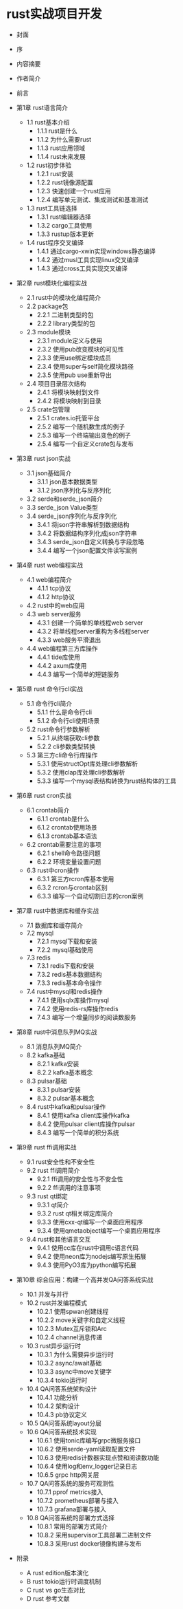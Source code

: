 # rust实战项目开发
- 封面
- 序
- 内容摘要
- 作者简介
- 前言
- 第1章 rust语言简介
    - 1.1 rust基本介绍
        - 1.1.1 rust是什么
        - 1.1.2 为什么需要rust
        - 1.1.3 rust应用领域
        - 1.1.4 rust未来发展
    - 1.2 rust初步体验
        - 1.2.1 rust安装
        - 1.2.2 rust镜像源配置
        - 1.2.3 快速创建一个rust应用
        - 1.2.4 编写单元测试、集成测试和基准测试
    - 1.3 rust工具链选择
        - 1.3.1 rust编辑器选择
        - 1.3.2 cargo工具使用
        - 1.3.3 rustup版本更新
    - 1.4 rust程序交叉编译
        - 1.4.1 通过cargo-xwin实现windows静态编译
        - 1.4.2 通过musl工具实现linux交叉编译
        - 1.4.3 通过cross工具实现交叉编译

- 第2章 rust模块化编程实战
    - 2.1 rust中的模块化编程简介
    - 2.2 package包
        - 2.2.1 二进制类型的包
        - 2.2.2 library类型的包
    - 2.3 module模块
        - 2.3.1 module定义与使用
        - 2.3.2 使用pub改变模块的可见性
        - 2.3.3 使用use绑定模块成员
        - 2.3.4 使用super与self简化模块路径
        - 2.3.5 使用pub use重新导出
    - 2.4 项目目录层次结构
        - 2.4.1 将模块映射到文件
        - 2.4.2 将模块映射到目录
    - 2.5 crate包管理
        - 2.5.1 crates.io托管平台
        - 2.5.2 编写一个随机数生成的例子
        - 2.5.3 编写一个终端输出变色的例子
        - 2.5.4 编写一个自定义crate包与发布

- 第3章 rust json实战
    - 3.1 json基础简介
        - 3.1.1 json基本数据类型
        - 3.1.2 json序列化与反序列化
    - 3.2 serde和serde_json简介
    - 3.3 serde_json Value类型
    - 3.4 serde_json序列化与反序列化
        - 3.4.1 将json字符串解析到数据结构
        - 3.4.2 将数据结构序列化成json字符串
        - 3.4.3 serde_json自定义转换与字段忽略
        - 3.4.4 编写一个json配置文件读写案例

- 第4章 rust web编程实战
    - 4.1 web编程简介
        - 4.1.1 tcp协议
        - 4.1.2 http协议
    - 4.2 rust中的web应用
    - 4.3 web server服务
        - 4.3.1 创建一个简单的单线程web server
        - 4.3.2 将单线程server重构为多线程server
        - 4.3.3 web服务平滑退出
    - 4.4 web编程第三方库操作
        - 4.4.1 tide库使用
        - 4.4.2 axum库使用
        - 4.4.3 编写一个简单的短链服务

- 第5章 rust 命令行cli实战
    - 5.1 命令行cli简介
        - 5.1.1 什么是命令行cli
        - 5.1.2 命令行cli使用场景
    - 5.2 rust命令行参数解析
        - 5.2.1 从终端获取cli参数
        - 5.2.2 cli参数类型转换
    - 5.3 第三方cli命令行库操作
        - 5.3.1 使用structOpt库处理cli参数解析
        - 5.3.2 使用clap库处理cli参数解析
        - 5.3.3 编写一个mysql表结构转换为rust结构体的工具

- 第6章 rust cron实战
    - 6.1 crontab简介
        - 6.1.1 crontab是什么
        - 6.1.2 crontab使用场景
        - 6.1.3 crontab基本语法
    - 6.2 crontab需要注意的事项
        - 6.2.1 shell命令路径问题
        - 6.2.2 环境变量设置问题
    - 6.3 rust中cron操作
        - 6.3.1 第三方rcron库基本使用
        - 6.3.2 rcron与crontab区别
        - 6.3.3 编写一个自动切割日志的cron案例

- 第7章 rust中数据库和缓存实战
    - 7.1 数据库和缓存简介
    - 7.2 mysql
        - 7.2.1 mysql下载和安装
        - 7.2.2 mysql基础使用
    - 7.3 redis
        - 7.3.1 redis下载和安装
        - 7.3.2 redis基本数据结构
        - 7.3.3 redis基本命令操作
    - 7.4 rust中mysql和redis操作
        - 7.4.1 使用sqlx库操作mysql
        - 7.4.2 使用redis-rs库操作redis
        - 7.4.3 编写一个增量同步的阅读数服务

- 第8章 rust中消息队列MQ实战
    - 8.1 消息队列MQ简介
    - 8.2 kafka基础
        - 8.2.1 kafka安装
        - 8.2.2 kafka基本概念
    - 8.3 pulsar基础
        - 8.3.1 pulsar安装
        - 8.3.2 pulsar基本概念
    - 8.4 rust中kafka和pulsar操作
        - 8.4.1 使用kafka client库操作kafka
        - 8.4.2 使用pulsar client库操作pulsar
        - 8.4.3 编写一个简单的积分系统

- 第9章 rust ffi调用实战
    - 9.1 rust安全性和不安全性
    - 9.2 rust ffi调用简介
        - 9.2.1 ffi调用的安全性与不安全性
        - 9.2.2 ffi调用的注意事项
    - 9.3 rust qt绑定
        - 9.3.1 qt简介
        - 9.3.2 rust qt相关绑定库简介
        - 9.3.3 使用cxx-qt编写一个桌面应用程序
        - 9.3.4 使用qmetaobject编写一个桌面应用程序
    - 9.4 rust和其他语言交互
        - 9.4.1 使用cc库在rust中调用c语言代码
        - 9.4.2 使用neon库为nodejs编写原生拓展
        - 9.4.3 使用PyO3库为python编写拓展

- 第10章 综合应用：构建一个高并发QA问答系统实战
    - 10.1 并发与并行
    - 10.2 rust并发编程模式
        - 10.2.1 使用spwan创建线程
        - 10.2.2 move关键字和自定义线程
        - 10.2.3 Mutex互斥锁和Arc
        - 10.2.4 channel消息传递
    - 10.3 rust异步运行时
        - 10.3.1 为什么需要异步运行时
        - 10.3.2 async/await基础
        - 10.3.3 async中move关键字
        - 10.3.4 tokio运行时
    - 10.4 QA问答系统架构设计
        - 10.4.1 功能分析
        - 10.4.2 架构设计
        - 10.4.3 pb协议定义
    - 10.5 QA问答系统layout分层
    - 10.6 QA问答系统技术实现
        - 10.6.1 使用tonic库编写grpc微服务接口
        - 10.6.2 使用serde-yaml读取配置文件
        - 10.6.3 使用redis计数器实现点赞和阅读数功能
        - 10.6.4 使用log和env_logger记录日志
        - 10.6.5 grpc http网关层
    - 10.7 QA问答系统的服务可观测性
        - 10.7.1 pprof metrics接入
        - 10.7.2 prometheus部署与接入
        - 10.7.3 grafana部署与接入
    - 10.8 QA问答系统的部署方式选择
        - 10.8.1 常用的部署方式简介
        - 10.8.2 采用supervisor工具部署二进制文件
        - 10.8.3 采用rust docker镜像构建与发布

- 附录
    - A rust edition版本演化
    - B rust tokio运行时调度机制
    - C rust vs go生态对比
    - D rust 参考文献

